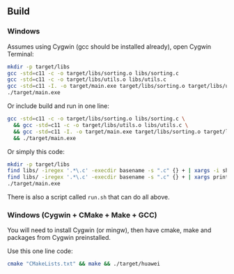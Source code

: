 ## Build

### Windows

Assumes using Cygwin (gcc should be installed already), open Cygwin Terminal:

```bash
mkdir -p target/libs
gcc -std=c11 -c -o target/libs/sorting.o libs/sorting.c
gcc -std=c11 -c -o target/libs/utils.o libs/utils.c
gcc -std=c11 -I. -o target/main.exe target/libs/sorting.o target/libs/utils.o main.c
./target/main.exe
```

Or include build and run in one line:

```bash
gcc -std=c11 -c -o target/libs/sorting.o libs/sorting.c \
  && gcc -std=c11 -c -o target/libs/utils.o libs/utils.c \
  && gcc -std=c11 -I. -o target/main.exe target/libs/sorting.o target/libs/utils.o main.c \
  && ./target/main.exe
```

Or simply this code:

```bash
mkdir -p target/libs
find libs/ -iregex '.*\.c' -execdir basename -s ".c" {} + | xargs -i sh -c 'src=libs/{}.c; dst=target/libs/{}.o; gcc -std=c11 -c -o "$dst" "$src"'
find libs/ -iregex '.*\.c' -execdir basename -s ".c" {} + | xargs printf 'target/libs/%s.o ' | xargs -d\@ printf 'gcc -std=c11 -I. -o target/main.exe %s main.c' | sh
./target/main.exe
```

There is also a script called `run.sh` that can do all above.

### Windows (Cygwin + CMake + Make + GCC)

You will need to install Cygwin (or mingw), then have cmake, make and packages from Cygwin preinstalled.

Use this one line code:

```bash
cmake "CMakeLists.txt" && make && ./target/huawei
```